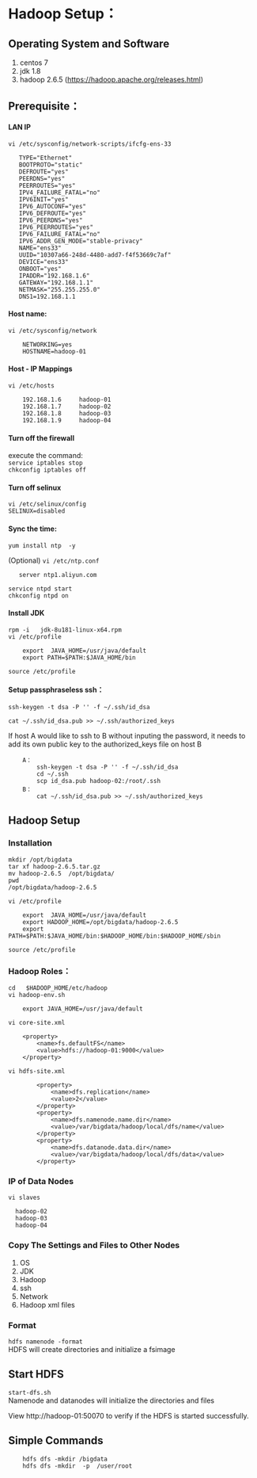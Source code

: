 # Hadoop Setup：

## Operating System and Software

1. centos 7
2. jdk 1.8 
3. hadoop 2.6.5 (https://hadoop.apache.org/releases.html)  

## Prerequisite：
	
#### LAN IP
		
`vi /etc/sysconfig/network-scripts/ifcfg-ens-33`  

```
   TYPE="Ethernet"
   BOOTPROTO="static"
   DEFROUTE="yes"
   PEERDNS="yes"
   PEERROUTES="yes"
   IPV4_FAILURE_FATAL="no"
   IPV6INIT="yes"
   IPV6_AUTOCONF="yes"
   IPV6_DEFROUTE="yes"
   IPV6_PEERDNS="yes"
   IPV6_PEERROUTES="yes"
   IPV6_FAILURE_FATAL="no"
   IPV6_ADDR_GEN_MODE="stable-privacy"
   NAME="ens33"
   UUID="10307a66-248d-4480-add7-f4f53669c7af"
   DEVICE="ens33"
   ONBOOT="yes"
   IPADDR="192.168.1.6"
   GATEWAY="192.168.1.1"
   NETMASK="255.255.255.0"
   DNS1=192.168.1.1 
```
#### Host name:
`vi /etc/sysconfig/network`

```
    NETWORKING=yes
    HOSTNAME=hadoop-01
```
	
#### Host - IP Mappings
`vi /etc/hosts`
```
    192.168.1.6     hadoop-01
    192.168.1.7     hadoop-02
    192.168.1.8     hadoop-03
    192.168.1.9     hadoop-04
```
#### Turn off the firewall
execute the command:  
`service iptables stop`  
`chkconfig iptables off`

#### Turn off selinux
`vi /etc/selinux/config`  
    `SELINUX=disabled`
	
#### Sync the time:  
`yum install ntp  -y`

(Optional) `vi /etc/ntp.conf`  
```
   server ntp1.aliyun.com
```	
`service ntpd start`    
`chkconfig ntpd on`  

#### Install JDK

`rpm -i   jdk-8u181-linux-x64.rpm`  	
`vi /etc/profile`  
```     
    export  JAVA_HOME=/usr/java/default
    export PATH=$PATH:$JAVA_HOME/bin
```	

`source /etc/profile`  

#### Setup passphraseless ssh： 

`ssh-keygen -t dsa -P '' -f ~/.ssh/id_dsa`  
  
`cat ~/.ssh/id_dsa.pub >> ~/.ssh/authorized_keys`  

If host A would like to ssh to B without inputing the password, it needs to add its own public key to the authorized_keys file on host B
```
    A：
        ssh-keygen -t dsa -P '' -f ~/.ssh/id_dsa
        cd ~/.ssh
        scp id_dsa.pub hadoop-02:/root/.ssh
    B：
        cat ~/.ssh/id_dsa.pub >> ~/.ssh/authorized_keys
```

## Hadoop Setup

### Installation
`mkdir /opt/bigdata`  
`tar xf hadoop-2.6.5.tar.gz`  
`mv hadoop-2.6.5  /opt/bigdata/`  
`pwd`  
    `/opt/bigdata/hadoop-2.6.5`  

`vi /etc/profile`  	
```
    export  JAVA_HOME=/usr/java/default
    export HADOOP_HOME=/opt/bigdata/hadoop-2.6.5
    export PATH=$PATH:$JAVA_HOME/bin:$HADOOP_HOME/bin:$HADOOP_HOME/sbin
```
`source /etc/profile`
	
### Hadoop Roles：
`cd   $HADOOP_HOME/etc/hadoop`  
`vi hadoop-env.sh`
```    
    export JAVA_HOME=/usr/java/default
```

`vi core-site.xml`  
```
    <property>
        <name>fs.defaultFS</name>
        <value>hdfs://hadoop-01:9000</value>
    </property>
```

`vi hdfs-site.xml`  
```
        <property>
            <name>dfs.replication</name>
            <value>2</value>
        </property>
        <property>
            <name>dfs.namenode.name.dir</name>
            <value>/var/bigdata/hadoop/local/dfs/name</value>
        </property>
        <property>
            <name>dfs.datanode.data.dir</name>
            <value>/var/bigdata/hadoop/local/dfs/data</value>
        </property>
```

### IP of Data Nodes
`vi slaves`  
```
  hadoop-02
  hadoop-03
  hadoop-04 
```

### Copy The Settings and Files to Other Nodes
1. OS
2. JDK
3. Hadoop
4. ssh
5. Network
6. Hadoop xml files

### Format
`hdfs namenode -format`  
HDFS will create directories and initialize a fsimage	

## Start HDFS	
`start-dfs.sh`  
Namenode and datanodes will initialize the directories and files
		
View http://hadoop-01:50070 to verify if the HDFS is started successfully.

## Simple Commands
```
	hdfs dfs -mkdir /bigdata
	hdfs dfs -mkdir  -p  /user/root
```
